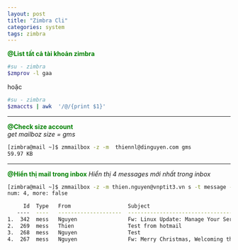 ```yaml
---
layout: post
title: "Zimbra Cli"
categories: system
tags: zimbra
---
```

<span style="color:green">**@List tất cả tài khoản zimbra**</span>
```bash
#su - zimbra
$zmprov -l gaa
```
hoặc
```bash
#su - zimbra
$zmaccts | awk  '/@/{print $1}'
```  
---  
<span style="color:green">**@Check size account**</span>  
*get mailboz size = gms*  
```bash
[zimbra@mail ~]$ zmmailbox -z -m  thiennl@dinguyen.com gms
59.97 KB
```
---
<span style="color:green">**@Hiển thị mail trong inbox**</span>
*Hiển thị 4 messages mới nhất trong inbox* 
```bash
[zimbra@mail ~]$ zmmailbox -z -m thien.nguyen@vnptit3.vn s -t message -l 4 "in:inbox"
num: 4, more: false

     Id  Type   From                  Subject                                             Date
   ----  ----   --------------------  --------------------------------------------------  --------------
1.  342  mess   Nguyen                Fw: Linux Update: Manage Your Servers with Cockpit  02/19/21 11:27
2.  269  mess   Thien                 Test from hotmail                                   01/18/21 13:51
3.  268  mess   Nguyen                Test                                                01/18/21 13:35
4.  267  mess   Nguyen                Fw: Merry Christmas, Welcoming the New Year 2021    12/25/20 11:03
```  
